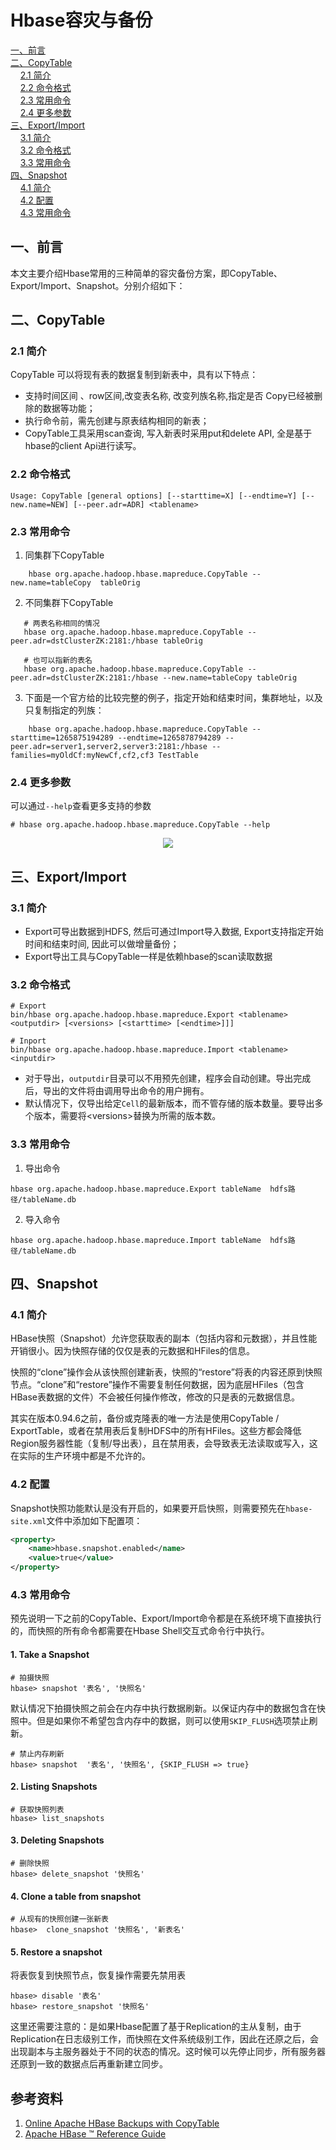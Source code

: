 # Hbase容灾与备份

<nav>
<a href="#一前言">一、前言</a><br/>
<a href="#二CopyTable">二、CopyTable</a><br/>
&nbsp;&nbsp;&nbsp;&nbsp;<a href="#21-简介">2.1 简介</a><br/>
&nbsp;&nbsp;&nbsp;&nbsp;<a href="#22-命令格式">2.2 命令格式</a><br/>
&nbsp;&nbsp;&nbsp;&nbsp;<a href="#23-常用命令">2.3 常用命令</a><br/>
&nbsp;&nbsp;&nbsp;&nbsp;<a href="#24-更多参数">2.4 更多参数</a><br/>
<a href="#三ExportImport">三、Export/Import</a><br/>
&nbsp;&nbsp;&nbsp;&nbsp;<a href="#31-简介">3.1 简介</a><br/>
&nbsp;&nbsp;&nbsp;&nbsp;<a href="#32-命令格式">3.2 命令格式</a><br/>
&nbsp;&nbsp;&nbsp;&nbsp;<a href="#33-常用命令">3.3 常用命令</a><br/>
<a href="#四Snapshot">四、Snapshot</a><br/>
&nbsp;&nbsp;&nbsp;&nbsp;<a href="#41-简介">4.1 简介</a><br/>
&nbsp;&nbsp;&nbsp;&nbsp;<a href="#42-配置">4.2 配置</a><br/>
&nbsp;&nbsp;&nbsp;&nbsp;<a href="#43-常用命令">4.3 常用命令</a><br/>
</nav>

## 一、前言

本文主要介绍Hbase常用的三种简单的容灾备份方案，即CopyTable、Export/Import、Snapshot。分别介绍如下：



## 二、CopyTable

### 2.1 简介

CopyTable 可以将现有表的数据复制到新表中，具有以下特点：

- 支持时间区间 、row区间,改变表名称, 改变列族名称,指定是否 Copy已经被删除的数据等功能；
- 执行命令前，需先创建与原表结构相同的新表；
- CopyTable工具采用scan查询, 写入新表时采用put和delete API, 全是基于hbase的client Api进行读写。

### 2.2 命令格式

```shell
Usage: CopyTable [general options] [--starttime=X] [--endtime=Y] [--new.name=NEW] [--peer.adr=ADR] <tablename>
```

### 2.3 常用命令

1. 同集群下CopyTable

```shell
    hbase org.apache.hadoop.hbase.mapreduce.CopyTable --new.name=tableCopy  tableOrig
```

2. 不同集群下CopyTable

```shell
   # 两表名称相同的情况
   hbase org.apache.hadoop.hbase.mapreduce.CopyTable --peer.adr=dstClusterZK:2181:/hbase tableOrig
   
   # 也可以指新的表名
   hbase org.apache.hadoop.hbase.mapreduce.CopyTable --peer.adr=dstClusterZK:2181:/hbase --new.name=tableCopy tableOrig
```


3. 下面是一个官方给的比较完整的例子，指定开始和结束时间，集群地址，以及只复制指定的列族：

```shell
    hbase org.apache.hadoop.hbase.mapreduce.CopyTable --starttime=1265875194289 --endtime=1265878794289 --peer.adr=server1,server2,server3:2181:/hbase --families=myOldCf:myNewCf,cf2,cf3 TestTable
```

### 2.4 更多参数

可以通过`--help`查看更多支持的参数

```shell
# hbase org.apache.hadoop.hbase.mapreduce.CopyTable --help
```

<div align="center"> <img  src="https://github.com/heibaiying/BigData-Notes/blob/master/pictures/hbase-copy-table.png"/> </div>



## 三、Export/Import

### 3.1 简介

- Export可导出数据到HDFS, 然后可通过Import导入数据, Export支持指定开始时间和结束时间, 因此可以做增量备份；
- Export导出工具与CopyTable一样是依赖hbase的scan读取数据

### 3.2 命令格式

```shell
# Export
bin/hbase org.apache.hadoop.hbase.mapreduce.Export <tablename> <outputdir> [<versions> [<starttime> [<endtime>]]]

# Inport
bin/hbase org.apache.hadoop.hbase.mapreduce.Import <tablename> <inputdir>
```

+ 对于导出，`outputdir`目录可以不用预先创建，程序会自动创建。导出完成后，导出的文件将由调用导出命令的用户拥有。
+ 默认情况下，仅导出给定`Cell`的最新版本，而不管存储的版本数量。要导出多个版本，需要将\<versions>替换为所需的版本数。

### 3.3 常用命令

1. 导出命令

```shell
hbase org.apache.hadoop.hbase.mapreduce.Export tableName  hdfs路径/tableName.db
```

2. 导入命令

```
hbase org.apache.hadoop.hbase.mapreduce.Import tableName  hdfs路径/tableName.db
```



## 四、Snapshot

### 4.1 简介

HBase快照（Snapshot）允许您获取表的副本（包括内容和元数据），并且性能开销很小。因为快照存储的仅仅是表的元数据和HFiles的信息。

快照的“clone”操作会从该快照创建新表，快照的“restore”将表的内容还原到快照节点。“clone”和“restore”操作不需要复制任何数据，因为底层HFiles（包含HBase表数据的文件）不会被任何操作修改，修改的只是表的元数据信息。

其实在版本0.94.6之前，备份或克隆表的唯一方法是使用CopyTable / ExportTable，或者在禁用表后复制HDFS中的所有HFiles。这些方都会降低Region服务器性能（复制/导出表），且在禁用表，会导致表无法读取或写入，这在实际的生产环境中都是不允许的。

### 4.2 配置

  Snapshot快照功能默认是没有开启的，如果要开启快照，则需要预先在`hbase-site.xml`文件中添加如下配置项：

```xml
<property>
    <name>hbase.snapshot.enabled</name>
    <value>true</value>
</property>
```



### 4.3 常用命令

预先说明一下之前的CopyTable、Export/Import命令都是在系统环境下直接执行的，而快照的所有命令都需要在Hbase Shell交互式命令行中执行。

#### 1. Take a Snapshot

```shell
# 拍摄快照
hbase> snapshot '表名', '快照名'
```

默认情况下拍摄快照之前会在内存中执行数据刷新。以保证内存中的数据包含在快照中。但是如果你不希望包含内存中的数据，则可以使用`SKIP_FLUSH`选项禁止刷新。

```shell
# 禁止内存刷新
hbase> snapshot  '表名', '快照名', {SKIP_FLUSH => true}
```

#### 2. Listing Snapshots

```shell
# 获取快照列表
hbase> list_snapshots
```

#### 3. Deleting Snapshots

```shell
# 删除快照
hbase> delete_snapshot '快照名'
```

#### 4. Clone a table from snapshot

```shell
# 从现有的快照创建一张新表
hbase>  clone_snapshot '快照名', '新表名'
```

#### 5. Restore a snapshot

将表恢复到快照节点，恢复操作需要先禁用表

```shell
hbase> disable '表名'
hbase> restore_snapshot '快照名'
```

这里还需要注意的：是如果Hbase配置了基于Replication的主从复制，由于Replication在日志级别工作，而快照在文件系统级别工作，因此在还原之后，会出现副本与主服务器处于不同的状态的情况。这时候可以先停止同步，所有服务器还原到一致的数据点后再重新建立同步。



## 参考资料

1. [Online Apache HBase Backups with CopyTable](https://blog.cloudera.com/blog/2012/06/online-hbase-backups-with-copytable-2/)
2. [Apache HBase ™ Reference Guide](http://hbase.apache.org/book.htm)
